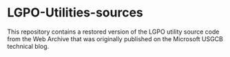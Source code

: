 # LGPO-Utilities-sources
This repository contains a restored version of the LGPO utility source code from the Web Archive that was originally published on the Microsoft USGCB technical blog.
